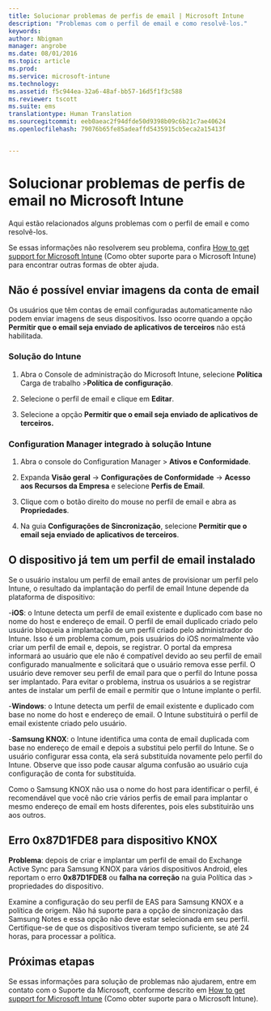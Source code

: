 ```yaml
---
title: Solucionar problemas de perfis de email | Microsoft Intune
description: "Problemas com o perfil de email e como resolvê-los."
keywords: 
author: Nbigman
manager: angrobe
ms.date: 08/01/2016
ms.topic: article
ms.prod: 
ms.service: microsoft-intune
ms.technology: 
ms.assetid: f5c944ea-32a6-48af-bb57-16d5f1f3c588
ms.reviewer: tscott
ms.suite: ems
translationtype: Human Translation
ms.sourcegitcommit: eeb0aeac2f94dfde50d9398b09c6b21c7ae40624
ms.openlocfilehash: 79076b65fe85adeaffd5435915cb5eca2a15413f


---
```


# Solucionar problemas de perfis de email no Microsoft Intune
Aqui estão relacionados alguns problemas com o perfil de email e como resolvê-los.

Se essas informações não resolverem seu problema, confira [How to get support for Microsoft Intune](how-to-get-support-for-microsoft-intune.md) (Como obter suporte para o Microsoft Intune) para encontrar outras formas de obter ajuda.


## Não é possível enviar imagens da conta de email
Os usuários que têm contas de email configuradas automaticamente não podem enviar imagens de seus dispositivos.
Isso ocorre quando a opção **Permitir que o email seja enviado de aplicativos de terceiros** não está habilitada.

### Solução do Intune

1.  Abra o Console de administração do Microsoft Intune, selecione **Política** Carga de trabalho &gt;**Política de configuração**.

2.  Selecione o perfil de email e clique em **Editar**.

3.  Selecione a opção **Permitir que o email seja enviado de aplicativos de terceiros.**

### Configuration Manager integrado à solução Intune

1.  Abra o console do Configuration Manager &gt; **Ativos e Conformidade**.

2.  Expanda **Visão geral** -&gt; **Configurações de Conformidade** -&gt; **Acesso aos Recursos da Empresa** e selecione **Perfis de Email**.

3.  Clique com o botão direito do mouse no perfil de email e abra as **Propriedades**.

4.  Na guia **Configurações de Sincronização**, selecione **Permitir que o email seja enviado de aplicativos de terceiros**.


## O dispositivo já tem um perfil de email instalado

Se o usuário instalou um perfil de email antes de provisionar um perfil pelo Intune, o resultado da implantação do perfil de email Intune depende da plataforma de dispositivo:

-**iOS**: o Intune detecta um perfil de email existente e duplicado com base no nome do host e endereço de email. O perfil de email duplicado criado pelo usuário bloqueia a implantação de um perfil criado pelo administrador do Intune. Isso é um problema comum, pois usuários do iOS normalmente vão criar um perfil de email e, depois, se registrar. O portal da empresa informará ao usuário que ele não é compatível devido ao seu perfil de email configurado manualmente e solicitará que o usuário remova esse perfil. O usuário deve remover seu perfil de email para que o perfil do Intune possa ser implantado. Para evitar o problema, instrua os usuários a se registrar antes de instalar um perfil de email e permitir que o Intune implante o perfil.

-**Windows**: o Intune detecta um perfil de email existente e duplicado com base no nome do host e endereço de email. O Intune substituirá o perfil de email existente criado pelo usuário.

-**Samsung KNOX**: o Intune identifica uma conta de email duplicada com base no endereço de email e depois a substitui pelo perfil do Intune. Se o usuário configurar essa conta, ela será substituída novamente pelo perfil do Intune. Observe que isso pode causar alguma confusão ao usuário cuja configuração de conta for substituída.

Como o Samsung KNOX não usa o nome do host para identificar o perfil, é recomendável que você não crie vários perfis de email para implantar o mesmo endereço de email em hosts diferentes, pois eles substituirão uns aos outros.

## Erro 0x87D1FDE8 para dispositivo KNOX
**Problema**: depois de criar e implantar um perfil de email do Exchange Active Sync para Samsung KNOX para vários dispositivos Android, eles reportam o erro **0x87D1FDE8** ou **falha na correção** na guia Política das &gt; propriedades do dispositivo.

Examine a configuração do seu perfil de EAS para Samsung KNOX e a política de origem. Não há suporte para a opção de sincronização das Samsung Notes e essa opção não deve estar selecionada em seu perfil. Certifique-se de que os dispositivos tiveram tempo suficiente, se até 24 horas, para processar a política.

## Próximas etapas
Se essas informações para solução de problemas não ajudarem, entre em contato com o Suporte da Microsoft, conforme descrito em [How to get support for Microsoft Intune](how-to-get-support-for-microsoft-intune.md) (Como obter suporte para o Microsoft Intune).



<!--HONumber=Aug16_HO1-->



